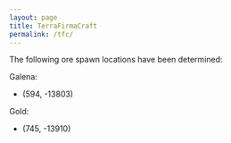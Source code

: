 ```yaml
---
layout: page
title: TerraFirmaCraft
permalink: /tfc/
---
```


The following ore spawn locations have been determined:

Galena:

* (594, -13803)

Gold:

* (745, -13910)
